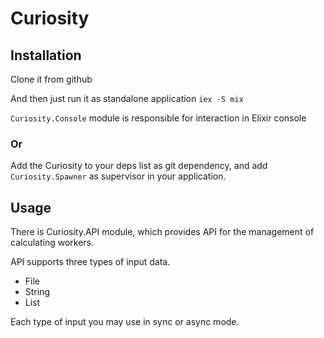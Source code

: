 # Curiosity

## Installation

Clone it from github

And then just run it as standalone application `iex -S mix`

`Curiosity.Console` module is responsible for interaction in Elixir console

### Or

Add the Curiosity to your deps list as git dependency, and add `Curiosity.Spawner` as supervisor in your application.

## Usage

There is Curiosity.API module, which provides API for the management of calculating workers.

API supports three types of input data.

* File
* String
* List

Each type of input you may use in sync or async mode.

